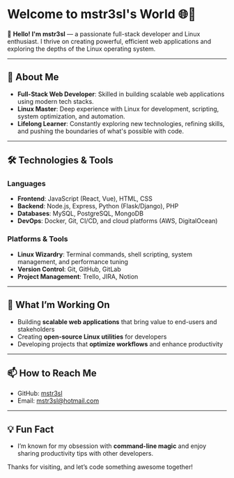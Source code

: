 # Welcome to mstr3sl's World 🌐🐧

👋 **Hello! I'm mstr3sl** — a passionate full-stack developer and Linux enthusiast. I thrive on creating powerful, efficient web applications and exploring the depths of the Linux operating system.

---

## 🚀 About Me

- **Full-Stack Web Developer**: Skilled in building scalable web applications using modern tech stacks.
- **Linux Master**: Deep experience with Linux for development, scripting, system optimization, and automation.
- **Lifelong Learner**: Constantly exploring new technologies, refining skills, and pushing the boundaries of what's possible with code.

---

## 🛠️ Technologies & Tools

### Languages
- **Frontend**: JavaScript (React, Vue), HTML, CSS
- **Backend**: Node.js, Express, Python (Flask/Django), PHP
- **Databases**: MySQL, PostgreSQL, MongoDB
- **DevOps**: Docker, Git, CI/CD, and cloud platforms (AWS, DigitalOcean)

### Platforms & Tools
- **Linux Wizardry**: Terminal commands, shell scripting, system management, and performance tuning
- **Version Control**: Git, GitHub, GitLab
- **Project Management**: Trello, JIRA, Notion

---

## 🔧 What I’m Working On

- Building **scalable web applications** that bring value to end-users and stakeholders
- Creating **open-source Linux utilities** for developers
- Developing projects that **optimize workflows** and enhance productivity

---

## 📫 How to Reach Me

- GitHub: [mstr3sl](https://github.com/mstr3sl)
- Email: mstr3sl@hotmail.com

---

## 💡 Fun Fact

- I’m known for my obsession with **command-line magic** and enjoy sharing productivity tips with other developers.
  
Thanks for visiting, and let’s code something awesome together!
